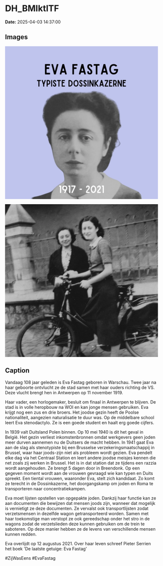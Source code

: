 # DH_BMIktlTF

**Date:** 2025-04-03 14:37:00

## Images

![Image](../images/DH_BMIktlTF_0.webp)

![Image](../images/DH_BMIktlTF_1.webp)

## Caption

Vandaag 108 jaar geleden is Eva Fastag geboren in Warschau. Twee jaar na haar geboorte ontvlucht ze de stad samen met haar ouders richting de VS. Deze vlucht brengt hen in Antwerpen op 11 november 1919.

Haar vader, een horlogemaker, besluit om finaal in Antwerpen te blijven. De stad is in volle heropbouw na WOI en kan jonge mensen gebruiken. Eva krijgt nog een zus en drie broers. Het joodse gezin heeft de Poolse nationaliteit, aangezien naturalisatie te duur was. Op de middelbare school leert Eva stenodactylo. Ze is een goede student en haalt erg goede cijfers.

In 1939 valt Duitsland Polen binnen. Op 10 mei 1940 is dit het geval in België. Het gezin verliest inkomstenbronnen omdat werkgevers geen joden meer durven aannemen nu de Duitsers de macht hebben. In 1941 gaat Eva aan de slag als stenotypiste bij een Brusselse verzekeringsmaatschappij in Brussel, waar haar joods-zijn niet als probleem wordt gezien. Eva pendelt elke dag via het Centraal Station en leert andere joodse meisjes kennen die net zoals zij werken in Brussel. Het is in dat station dat ze tijdens een razzia wordt aangehouden. Ze brengt 5 dagen door in Breendonk. Op een gegeven moment wordt aan de vrouwen gevraagd wie kan typen en Duits spreekt. Een tiental vrouwen, waaronder Eva, stelt zich kandidaat. Zo komt ze terecht in de Dossinkazerne, het doorgangskamp om joden en Roma te transporteren naar concentratiekampen.

Eva moet lijsten opstellen van opgepakte joden. Dankzij haar functie kan ze aan documenten die bewijzen dat mensen joods zijn, wanneer dat mogelijk is vernietigt ze deze documenten. Ze vervalst ook transportlijsten zodat verzetsmensen in dezelfde wagon getransporteerd worden. Samen met haar toekomstige man verstopt ze ook gereedschap onder het stro in de wagons zodat de verzetslieden deze kunnen gebruiken om de trein te saboteren. Op deze manier hebben ze de levens van verschillende mensen kunnen redden. 

Eva overlijdt op 12 augustus 2021. Over haar leven schreef Pieter Serrien het boek 'De laatste getuige: Eva Fastag'

#ZijWasEens #EvaFastag

